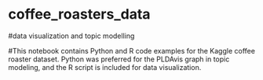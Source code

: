 # coffee_roasters_data
#data visualization and topic modelling

#This notebook contains Python and R code examples for the Kaggle coffee roaster dataset. Python was preferred for the PLDAvis graph in topic modeling, and the R script is included for data visualization.
